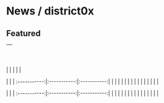 # News / district0x

## **Featured**
[<h2></h2>]() |
:-----------|
 |
 |
 |
 |
 |

 | | |
 :-----------:|:-----------:|:-----------:|
 | | |
 | | |
 | | |
 | | |
 | | |

 | | |
 :-----------:|:-----------:|:-----------:|
 | | |
 | | |
 | | |
 | | |
 | | |
